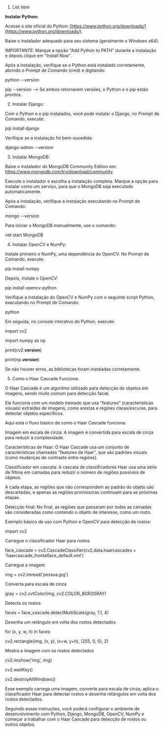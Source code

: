  1. List item

 **Instalar Python:**

Acesse o site oficial do Python: [https://www.python.org/downloads/](https://www.python.org/downloads/).

Baixe o instalador adequado para seu sistema (geralmente o Windows x64).

IMPORTANTE: Marque a opção "Add Python to PATH" durante a instalação e depois clique em "Install Now".

Após a instalação, verifique se o Python está instalado corretamente, abrindo o Prompt de Comando (cmd) e digitando:

  

python --version

pip --version --> Se ambos retornarem versões, o Python e o pip estão prontos.

  
  
  
  

2. Instalar Django:

Com o Python e o pip instalados, você pode instalar o Django, no Prompt de Comando, execute:

  

pip install django

  

Verifique se a instalação foi bem-sucedida:

django-admin --version

  
  
  
  

3. Instalar MongoDB:

Baixe o instalador do MongoDB Community Edition em: https://www.mongodb.com/try/download/community.

Execute o instalador e escolha a instalação completa. Marque a opção para instalar como um serviço, para que o MongoDB seja executado automaticamente.

Após a instalação, verifique a instalação executando no Prompt de Comando:

  

mongo --version

  

Para iniciar o MongoDB manualmente, use o comando:

  

net start MongoDB

  
  
  
  

4. Instalar OpenCV e NumPy:

Instale primeiro o NumPy, uma dependência do OpenCV. No Prompt de Comando, execute:

  

pip install numpy

  

Depois, instale o OpenCV:

  

pip install opencv-python

  

Verifique a instalação do OpenCV e NumPy com o seguinte script Python, executando no Prompt de Comando:

  

python

Em seguida, no console interativo do Python, execute:

  

import cv2

import numpy as np

print(cv2.__version__)

print(np.__version__)

  

Se não houver erros, as bibliotecas foram instaladas corretamente.

  
  
  

5. Como o Haar Cascade Funciona:

O Haar Cascade é um algoritmo utilizado para detecção de objetos em imagens, sendo muito comum para detecção facial.

Ele funciona com um modelo treinado que usa "features" (características visuais) extraídas de imagens, como arestas e regiões claras/escuras, para detectar objetos específicos.

Aqui está o fluxo básico de como o Haar Cascade funciona:

  

Imagem em escala de cinza: A imagem é convertida para escala de cinza para reduzir a complexidade.

Características de Haar: O Haar Cascade usa um conjunto de características chamadas "features de Haar", que são padrões visuais (como mudanças de contraste entre regiões).

Classificador em cascata: A cascata de classificadores Haar usa uma série de filtros em camadas para reduzir o número de regiões possíveis de objetos.

A cada etapa, as regiões que não correspondem ao padrão do objeto são descartadas, e apenas as regiões promissoras continuam para as próximas etapas.

Detecção final: No final, as regiões que passaram por todas as camadas são consideradas como contendo o objeto de interesse, como um rosto.

Exemplo básico de uso com Python e OpenCV para detecção de rostos:

  
  

import cv2

  

Carregue o classificador Haar para rostos

face_cascade = cv2.CascadeClassifier(cv2.data.haarcascades + 'haarcascade_frontalface_default.xml')

  

Carregue a imagem

img = cv2.imread('pessoa.jpg')

  

Converta para escala de cinza

gray = cv2.cvtColor(img, cv2.COLOR_BGR2GRAY)

  

Detecta os rostos

faces = face_cascade.detectMultiScale(gray, 1.1, 4)

  

Desenha um retângulo em volta dos rostos detectados

for (x, y, w, h) in faces:

cv2.rectangle(img, (x, y), (x+w, y+h), (255, 0, 0), 2)

  

Mostra a imagem com os rostos detectados

cv2.imshow('img', img)

cv2.waitKey()

cv2.destroyAllWindows()

  

Esse exemplo carrega uma imagem, converte para escala de cinza, aplica o classificador Haar para detectar rostos e desenha retângulos em volta dos rostos detectados.

Seguindo essas instruções, você poderá configurar o ambiente de desenvolvimento com Python, Django, MongoDB, OpenCV, NumPy e começar a trabalhar com o Haar Cascade para detecção de rostos ou outros objetos.